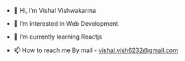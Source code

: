 - 👋 Hi, I’m Vishal Vishwakarma
- 👀 I’m interested in Web Development 
- 🌱 I’m currently learning Reactjs

- 📫 How to reach me By mail - vishal.vish6232@gmail.com

<!---
Vishalvishwakarma11/Vishalvishwakarma11 is a ✨ special ✨ repository because its `README.md` (this file) appears on your GitHub profile.
You can click the Preview link to take a look at your changes.
--->
